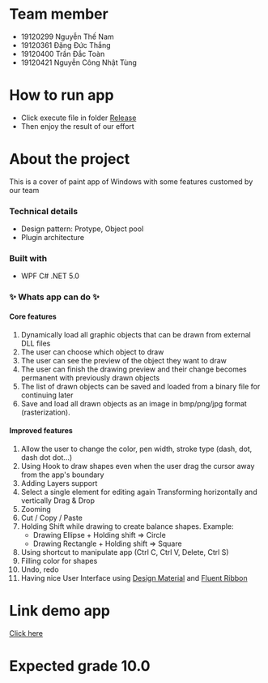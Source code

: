 # Team member
- 19120299 Nguyễn Thế Nam
- 19120361 Đặng Đức Thắng
- 19120400 Trần Đắc Toàn
- 19120421 Nguyễn Công Nhật Tùng 

# How to run app
- Click execute file in folder [Release]()
- Then enjoy the result of our effort

# About the project
This is a cover of paint app of Windows with some features customed by our team 

### Technical details
- Design pattern: Protype, Object pool
- Plugin architecture

### Built with
- WPF C# .NET 5.0

### ✨ Whats app can do ✨
#### Core features
1. Dynamically load all graphic objects that can be drawn from external DLL files
2. The user can choose which object to draw
3. The user can see the preview of the object they want to draw
4. The user can finish the drawing preview and their change becomes permanent with previously drawn objects
5. The list of drawn objects can be saved and loaded from a binary file for continuing later
6. Save and load all drawn objects as an image in bmp/png/jpg format (rasterization).

#### Improved features
1. Allow the user to change the color, pen width, stroke type (dash, dot, dash dot dot...)
2. Using Hook to draw shapes even when the user drag the cursor away from the app's boundary
3. Adding Layers support
4. Select a single element for editing again
    Transforming horizontally and vertically
    Drag & Drop
5. Zooming
6. Cut / Copy / Paste
7. Holding Shift while drawing to create balance shapes. 
    Example:
    + Drawing Ellipse + Holding shift  => Circle
    + Drawing Rectangle + Holding shift => Square
8. Using shortcut to manipulate app (Ctrl C, Ctrl V, Delete, Ctrl S)
9. Filling color for shapes
10. Undo, redo 
11. Having nice User Interface using [Design Material](http://materialdesigninxaml.net/) and [Fluent Ribbon](https://fluentribbon.github.io/)


# Link demo app
[Click here](https://www.youtube.com/watch?v=WZIALw4pGvo&feature=youtu.be)

# Expected grade 10.0
